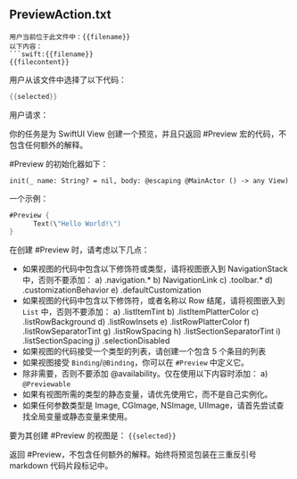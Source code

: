 ## PreviewAction.txt

```text
用户当前位于此文件中：{{filename}}
以下内容：
```swift:{{filename}}
{{filecontent}}
```

用户从该文件中选择了以下代码：
```swift
{{selected}}
```

用户请求：

你的任务是为 SwiftUI View 创建一个预览，并且只返回 #Preview 宏的代码，不包含任何额外的解释。

#Preview 的初始化器如下：

```
init(_ name: String? = nil, body: @escaping @MainActor () -> any View)
```

一个示例：
```swift
#Preview {
      Text(\"Hello World!\")
}
```

在创建 #Preview 时，请考虑以下几点：
- 如果视图的代码中包含以下修饰符或类型，请将视图嵌入到 NavigationStack 中，否则不要添加：
    a) .navigation.*
    b) NavigationLink
    c) .toolbar.*
    d) .customizationBehavior
    e) .defaultCustomization
- 如果视图的代码中包含以下修饰符，或者名称以 Row 结尾，请将视图嵌入到 `List` 中，否则不要添加：
    a) .listItemTint
    b) .listItemPlatterColor
    c) .listRowBackground
    d) .listRowInsets
    e) .listRowPlatterColor
    f) .listRowSeparatorTint
    g) .listRowSpacing
    h) .listSectionSeparatorTint
    i) .listSectionSpacing
    j) .selectionDisabled
- 如果视图的代码接受一个类型的列表，请创建一个包含 5 个条目的列表
- 如果视图接受 `Binding`/`@Binding`，你可以在 `#Preview` 中定义它。
- 除非需要，否则不要添加 @availability。仅在使用以下内容时添加：
    a) `@Previewable`
- 如果有视图所需的类型的静态变量，请优先使用它，而不是自己实例化。
- 如果任何参数类型是 Image, CGImage, NSImage, UIImage，请首先尝试查找全局变量或静态变量来使用。

要为其创建 #Preview 的视图是：
`{{selected}}`

返回 #Preview，不包含任何额外的解释。始终将预览包装在三重反引号 markdown 代码片段标记中。
```